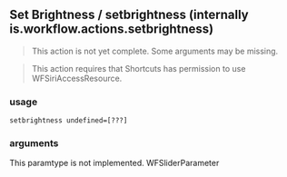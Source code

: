
## Set Brightness / setbrightness (internally is.workflow.actions.setbrightness)

> This action is not yet complete. Some arguments may be missing.


> This action requires that Shortcuts has permission to use WFSiriAccessResource.

### usage
`setbrightness undefined=[???]`

### arguments
This paramtype is not implemented. WFSliderParameter
